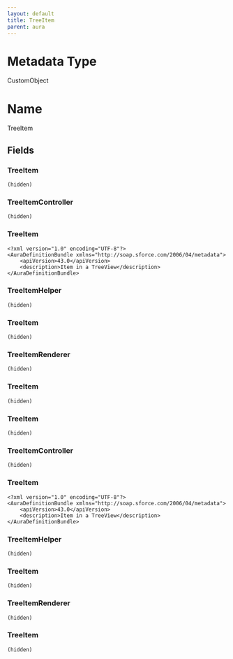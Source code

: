 ```yaml
---
layout: default
title: TreeItem
parent: aura
---
```

# Metadata Type
CustomObject

# Name
TreeItem
## Fields
### TreeItem

```
(hidden)
```
### TreeItemController

```
(hidden)
```
### TreeItem

```
<?xml version="1.0" encoding="UTF-8"?>
<AuraDefinitionBundle xmlns="http://soap.sforce.com/2006/04/metadata">
    <apiVersion>43.0</apiVersion>
    <description>Item in a TreeView</description>
</AuraDefinitionBundle>
```
### TreeItemHelper

```
(hidden)
```
### TreeItem

```
(hidden)
```
### TreeItemRenderer

```
(hidden)
```
### TreeItem

```
(hidden)
```
### TreeItem

```
(hidden)
```
### TreeItemController

```
(hidden)
```
### TreeItem

```
<?xml version="1.0" encoding="UTF-8"?>
<AuraDefinitionBundle xmlns="http://soap.sforce.com/2006/04/metadata">
    <apiVersion>43.0</apiVersion>
    <description>Item in a TreeView</description>
</AuraDefinitionBundle>
```
### TreeItemHelper

```
(hidden)
```
### TreeItem

```
(hidden)
```
### TreeItemRenderer

```
(hidden)
```
### TreeItem

```
(hidden)
```
